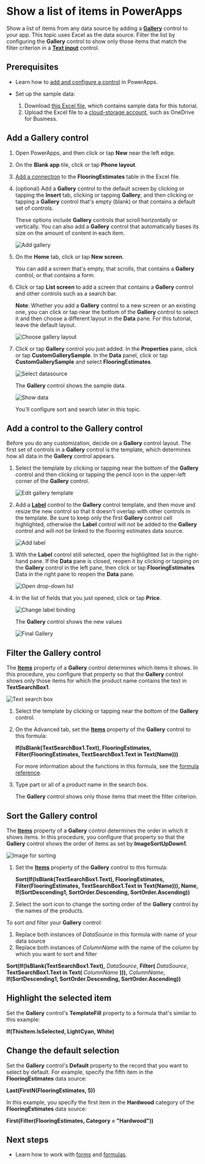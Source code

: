 <properties
    pageTitle="Show a list of items | Microsoft PowerApps"
    description="Use a gallery to show a list of items in your app, and filter the list by specifying a criterion."
    services=""
    suite="powerapps"
    documentationCenter="na"
    authors="karthik-1"
    manager="anneta"
    editor=""
    tags=""/>
<tags
    ms.service="powerapps"
    ms.devlang="na"
    ms.topic="article"
    ms.tgt_pltfrm="na"
    ms.workload="na"
    ms.date="05/03/2017"
    ms.author="karthikb"/>

# Show a list of items in PowerApps  #
Show a list of items from any data source by adding a **[Gallery](controls/control-gallery.md)** control to your app. This topic uses Excel as the data source. Filter the list by configuring the **Gallery** control to show only those items that match the filter criterion in a **[Text input](controls/control-text-input.md)** control.

## Prerequisites ##
- Learn how to [add and configure a control](add-configure-controls.md) in PowerApps.
 - Set up the sample data:

	1. Download [this Excel file](https://az787822.vo.msecnd.net/documentation/get-started-from-data/FlooringEstimates.xlsx), which contains sample data for this tutorial.
	1. Upload the Excel file to a [cloud-storage account](cloud-storage-blob-connections.md), such as OneDrive for Business.

## Add a Gallery control ##
1. Open PowerApps, and then click or tap **New** near the left edge.

1. On the **Blank app** tile, click or tap **Phone layout**.

1. [Add a connection](add-data-connection.md) to the **FlooringEstimates** table in the Excel file.

1. (optional) Add a **Gallery** control to the default screen by clicking or tapping the **Insert** tab, clicking or tapping **Gallery**, and then clicking or tapping a **Gallery** control that's empty (blank) or that contains a default set of controls.

	These options include **Gallery** controls that scroll horizontally or vertically. You can also add a **Gallery** control that automatically bases its size on the amount of content in each item.

	![Add gallery](./media/add-gallery/gallery-dropdown.png)

1. On the **Home** tab, click or tap **New screen**.

	You can add a screen that's empty, that scrolls, that contains a **Gallery** control, or that contains a form.

1. Click or tap **List screen** to add a screen that contains a **Gallery** control and other controls such as a search bar.

	**Note**: Whether you add a **Gallery** control to a new screen or an existing one, you can click or tap near the bottom of the **Gallery** control to select it and then choose a different layout in the **Data** pane. For this tutorial, leave the default layout.

	![Choose gallery layout](./media/add-gallery/select-layout.png)

1. Click or tap **Gallery** control you just added. In the **Properties** pane, click or tap **CustomGallerySample**.  In the **Data** panel, click or tap **CustomGallerySample** and select **FlooringEstimates**.

	![Select datasource](./media/add-gallery/choose-data.png)

	The **Gallery** control shows the sample data.

	![Show data](./media/add-gallery/show-data-default.png)

	 You'll configure sort and search later in this topic.

## Add a control to the Gallery control ##
Before you do any customization, decide on a **Gallery** control layout. The first set of controls in a **Gallery** control is the template, which determines how all data in the **Gallery** control appears.

1. Select the template by clicking or tapping near the bottom of the **Gallery** control and then clicking or tapping the pencil icon in the upper-left corner of the **Gallery** control.

    ![Edit gallery template](./media/add-gallery/edit-item.png)

2. Add a **[Label](controls/control-text-box.md)** control to the **Gallery** control template, and then move and resize the new control so that it doesn't overlap with other controls in the template. Be sure to keep only the first **Gallery** control cell highlighted, otherwise the **Label** control will not be added to the **Gallery** control and will not be linked to the flooring estimates data source.

	![Add label](./media/add-gallery/add-text-box.png)

3. With the **Label** control still selected, open the highlighted list in the right-hand pane. If the **Data** pane is closed, reopen it by clicking or tapping on the **Gallery** control in the left pane, then click or tap **FlooringEstimates** Data in the right pane to reopen the **Data** pane.

	![Open drop-down list](./media/add-gallery/open-dropdown.png)

4. In the list of fields that you just opened, click or tap **Price**.  

    ![Change label binding](./media/add-gallery/change-binding.png)

    The **Gallery** control shows the new values

    ![Final Gallery](./media/add-gallery/final-gallery.png)

## Filter the Gallery control ##
The **[Items](controls/properties-core.md)** property of a **Gallery** control determines which items it shows. In this procedure, you configure that property so that the **Gallery** control shows only those items for which the product name contains the text in **TextSearchBox1**.

![Text search box](./media/add-gallery/text-search-box.png)

1. Select the template by clicking or tapping near the bottom of the **Gallery** control.

1. On the Advanced tab, set the **[Items](controls/properties-core.md)** property of the **Gallery** control to this formula:

	**If(IsBlank(TextSearchBox1.Text), FlooringEstimates, Filter(FlooringEstimates, TextSearchBox1.Text in Text(Name)))**

	For more information about the functions in this formula, see the [formula reference](formula-reference.md).

1. Type part or all of a product name in the search box.

	The **Gallery** control shows only those items that meet the filter criterion.

## Sort the Gallery control ##
The **[Items](controls/properties-core.md)** property of a **Gallery** control determines the order in which it shows items. In this procedure, you configure that property so that the **Gallery** control shows the order of items as set by **ImageSortUpDown1**.

![Image for sorting](./media/add-gallery/image-sorting.png)

1. Set the **[Items](controls/properties-core.md)** property of the **Gallery** control to this formula:

    **Sort(If(IsBlank(TextSearchBox1.Text), FlooringEstimates, Filter(FlooringEstimates, TextSearchBox1.Text in Text(Name))), Name, If(SortDescending1, SortOrder.Descending, SortOrder.Ascending))**

2. Select the sort icon to change the sorting order of the **Gallery** control by the names of the products.

To sort *and* filter your **Gallery** control:
1. Replace both instances of *DataSource* in this formula with name of your data source
2. Replace both instances of *ColumnName* with the name of the column by which you want to sort and filter

**Sort(If(IsBlank(TextSearchBox1.Text),** *DataSource*, **Filter(** *DataSource*, **TextSearchBox1.Text in Text(** *ColumnName* **))),** *ColumnName*, **If(SortDescending1, SortOrder.Descending, SortOrder.Ascending))**

## Highlight the selected item ##
Set the **Gallery** control's **TemplateFill** property to a formula that's similar to this example:

**If(ThisItem.IsSelected, LightCyan, White)**

## Change the default selection ##
Set the **Gallery** control's **Default** property to the record that you want to select by default. For example, specify the fifth item in the **FlooringEstimates** data source:

**Last(FirstN(FlooringEstimates, 5))**

In this example, you specify the first item in the **Hardwood** category of the **FlooringEstimates** data source:

**First(Filter(FlooringEstimates, Category = "Hardwood"))**

## Next steps ##
- Learn how to work with [forms](working-with-forms.md) and [formulas](working-with-formulas.md).
